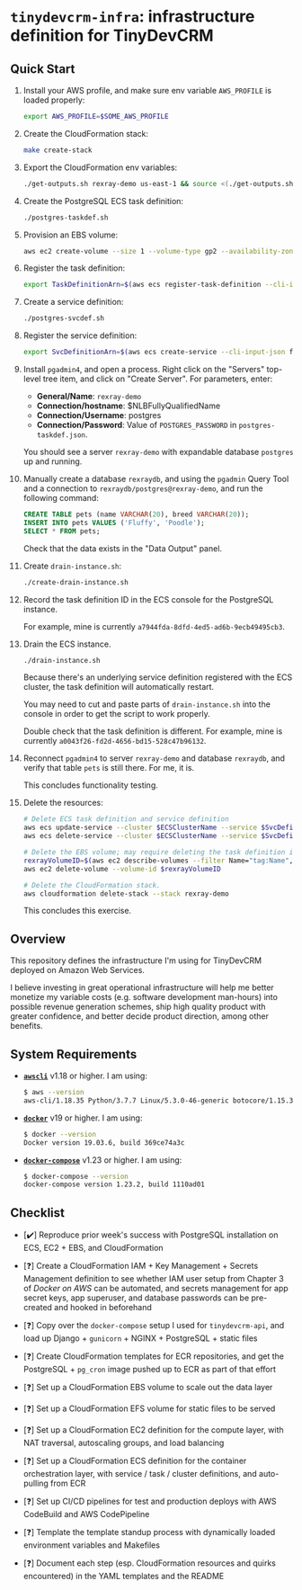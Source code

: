 # `tinydevcrm-infra`: infrastructure definition for TinyDevCRM

## Quick Start

1.  Install your AWS profile, and make sure env variable `AWS_PROFILE` is loaded
    properly:

    ```bash
    export AWS_PROFILE=$SOME_AWS_PROFILE
    ```

2.  Create the CloudFormation stack:

    ```bash
    make create-stack
    ```

3.  Export the CloudFormation env variables:

    ```bash
    ./get-outputs.sh rexray-demo us-east-1 && source <(./get-outputs.sh rexray-demo us-east-1)
    ```

4.  Create the PostgreSQL ECS task definition:

    ```bash
    ./postgres-taskdef.sh
    ```

5.  Provision an EBS volume:

    ```bash
    aws ec2 create-volume --size 1 --volume-type gp2 --availability-zone $AvailabilityZone --tag-specifications 'ResourceType=volume,Tags=[{Key=Name,Value=rexray-vol}]'
    ```

6.  Register the task definition:

    ```bash
    export TaskDefinitionArn=$(aws ecs register-task-definition --cli-input-json 'file://postgres-taskdef.json' | jq -r .taskDefinition.taskDefinitionArn)
    ```

7.  Create a service definition:

    ```bash
    ./postgres-svcdef.sh
    ```

8.  Register the service definition:

    ```bash
    export SvcDefinitionArn=$(aws ecs create-service --cli-input-json file://postgres-svcdef.json | jq -r .service.serviceArn)
    ```

9.  Install `pgadmin4`, and open a process. Right click on the "Servers"
    top-level tree item, and click on "Create Server". For parameters, enter:

    - **General/Name**: `rexray-demo`
    - **Connection/hostname**: $NLBFullyQualifiedName
    - **Connection/Username**: postgres
    - **Connection/Password**: Value of `POSTGRES_PASSWORD` in
      `postgres-taskdef.json`.

    You should see a server `rexray-demo` with expandable database `postgres` up
    and running.

10. Manually create a database `rexraydb`, and using the `pgadmin` Query Tool
    and a connection to `rexraydb/postgres@rexray-demo`, and run the following
    command:

    ```sql
    CREATE TABLE pets (name VARCHAR(20), breed VARCHAR(20));
    INSERT INTO pets VALUES ('Fluffy', 'Poodle');
    SELECT * FROM pets;
    ```

    Check that the data exists in the "Data Output" panel.

11. Create `drain-instance.sh`:

    ```bash
    ./create-drain-instance.sh
    ```

12. Record the task definition ID in the ECS console for the PostgreSQL
    instance.

    For example, mine is currently `a7944fda-8dfd-4ed5-ad6b-9ecb49495cb3`.

13. Drain the ECS instance.

    ```bash
    ./drain-instance.sh
    ```

    Because there's an underlying service definition registered with the ECS
    cluster, the task definition will automatically restart.

    You may need to cut and paste parts of `drain-instance.sh` into the console
    in order to get the script to work properly.

    Double check that the task definition is different. For example, mine is
    currently `a0043f26-fd2d-4656-bd15-528c47b96132`.

14. Reconnect `pgadmin4` to server `rexray-demo` and database `rexraydb`, and
    verify that table `pets` is still there. For me, it is.

    This concludes functionality testing.

15. Delete the resources:

    ```bash
    # Delete ECS task definition and service definition
    aws ecs update-service --cluster $ECSClusterName --service $SvcDefinitionArn \ --desired-count 0
    aws ecs delete-service --cluster $ECSClusterName --service $SvcDefinitionArn

    # Delete the EBS volume; may require deleting the task definition if draining takes too long.
    rexrayVolumeID=$(aws ec2 describe-volumes --filter Name="tag:Name",Values=rexray-vol --query "Volumes[].VolumeId" --output text)
    aws ec2 delete-volume --volume-id $rexrayVolumeID

    # Delete the CloudFormation stack.
    aws cloudformation delete-stack --stack rexray-demo
    ```

    This concludes this exercise.

## Overview

This repository defines the infrastructure I'm using for TinyDevCRM deployed on
Amazon Web Services.

I believe investing in great operational infrastructure will help me better
monetize my variable costs (e.g. software development man-hours) into possible
revenue generation schemes, ship high quality product with greater confidence,
and better decide product direction, among other benefits.

## System Requirements

-   [**`awscli`**](https://github.com/aws/aws-cli) v1.18 or higher. I am using:

    ```bash
    $ aws --version
    aws-cli/1.18.35 Python/3.7.7 Linux/5.3.0-46-generic botocore/1.15.35
    ```

-   [**`docker`**](https://www.docker.com/) v19 or higher. I am using:

    ```bash
    $ docker --version
    Docker version 19.03.6, build 369ce74a3c
    ```

-   [**`docker-compose`**](https://github.com/docker/compose) v1.23 or higher. I
    am using:

    ```bash
    $ docker-compose --version
    docker-compose version 1.23.2, build 1110ad01
    ```

## Checklist

-   [:heavy_check_mark:] Reproduce prior week's success with PostgreSQL
    installation on ECS, EC2 + EBS, and CloudFormation

-   [:question:] Create a CloudFormation IAM + Key Management + Secrets
    Management definition to see whether IAM user setup from Chapter 3 of
    *Docker on AWS* can be automated, and secrets management for app secret
    keys, app superuser, and database passwords can be pre-created and hooked in
    beforehand

-   [:question:] Copy over the `docker-compose` setup I used for
    `tinydevcrm-api`, and load up Django + `gunicorn` + NGINX + PostgreSQL +
    static files
-   [:question:] Create CloudFormation templates for ECR repositories, and get
    the PostgreSQL + `pg_cron` image pushed up to ECR as part of that effort
-   [:question:] Set up a CloudFormation EBS volume to scale out the data layer
-   [:question:] Set up a CloudFormation EFS volume for static files to be
    served
-   [:question:] Set up a CloudFormation EC2 definition for the compute layer,
    with NAT traversal, autoscaling groups, and load balancing
-   [:question:] Set up a CloudFormation ECS definition for the container
    orchestration layer, with service / task / cluster definitions, and
    auto-pulling from ECR
-   [:question:] Set up CI/CD pipelines for test and production deploys with AWS
    CodeBuild and AWS CodePipeline
-   [:question:] Template the template standup process with dynamically loaded
    environment variables and Makefiles
-   [:question:] Document each step (esp. CloudFormation resources and quirks
    encountered) in the YAML templates and the README
